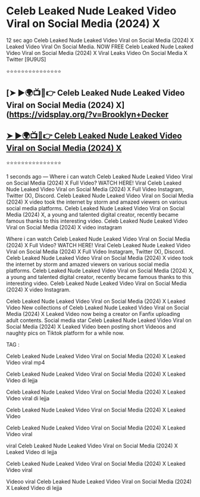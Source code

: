 ﻿# Celeb Leaked Nude Leaked Video Viral on Social Media (2024) X



12 sec ago Celeb Leaked Nude Leaked Video Viral on Social Media (2024) X Leaked Video Viral On Social Media. NOW FREE Celeb Leaked Nude Leaked Video Viral on Social Media (2024) X Viral Leaks Video On Social Media X Twitter [9U9US]

⭐⭐⭐⭐⭐⭐⭐⭐⭐⭐⭐⭐⭐⭐⭐

## [➤ ►🌍📺📱👉 Celeb Leaked Nude Leaked Video Viral on Social Media (2024) X](https://vidsplay.org/?v=Brooklyn+Decker

## [➤ ►🌍📺📱👉 Celeb Leaked Nude Leaked Video Viral on Social Media (2024) X](https://vidsplay.org/?v=Brooklyn+Decker)


⭐⭐⭐⭐⭐⭐⭐⭐⭐⭐⭐⭐⭐⭐⭐



1 seconds ago — Where i can watch Celeb Leaked Nude Leaked Video Viral on Social Media (2024) X Full Video? WATCH HERE! Viral Celeb Leaked Nude Leaked Video Viral on Social Media (2024) X Full Video Instagram, Twitter (X), Discord. Celeb Leaked Nude Leaked Video Viral on Social Media (2024) X video took the internet by storm and amazed viewers on various social media platforms. Celeb Leaked Nude Leaked Video Viral on Social Media (2024) X, a young and talented digital creator, recently became famous thanks to this interesting video. Celeb Leaked Nude Leaked Video Viral on Social Media (2024) X video instagram

Where i can watch Celeb Leaked Nude Leaked Video Viral on Social Media (2024) X Full Video? WATCH HERE! Viral Celeb Leaked Nude Leaked Video Viral on Social Media (2024) X Full Video Instagram, Twitter (X), Discord. Celeb Leaked Nude Leaked Video Viral on Social Media (2024) X video took the internet by storm and amazed viewers on various social media platforms. Celeb Leaked Nude Leaked Video Viral on Social Media (2024) X, a young and talented digital creator, recently became famous thanks to this interesting video. Celeb Leaked Nude Leaked Video Viral on Social Media (2024) X video Instagram.

Celeb Leaked Nude Leaked Video Viral on Social Media (2024) X Leaked Video New collections of Celeb Leaked Nude Leaked Video Viral on Social Media (2024) X Leaked Video now being a creator on Fanfix uploading adult contents. Social media star Celeb Leaked Nude Leaked Video Viral on Social Media (2024) X Leaked Video been posting short Videoos and naughty pics on Tiktok platform for a while now.

TAG :

 

Celeb Leaked Nude Leaked Video Viral on Social Media (2024) X Leaked Video viral mp4

 

Celeb Leaked Nude Leaked Video Viral on Social Media (2024) X Leaked Video di lejja

 

Celeb Leaked Nude Leaked Video Viral on Social Media (2024) X Leaked Video viral di lejja

 

Celeb Leaked Nude Leaked Video Viral on Social Media (2024) X Leaked Video

 

Celeb Leaked Nude Leaked Video Viral on Social Media (2024) X Leaked Video viral

 

viral Celeb Leaked Nude Leaked Video Viral on Social Media (2024) X Leaked Video di lejja

 

Celeb Leaked Nude Leaked Video Viral on Social Media (2024) X Leaked Video viral

 

Videoo viral Celeb Leaked Nude Leaked Video Viral on Social Media (2024) X Leaked Video di lejja